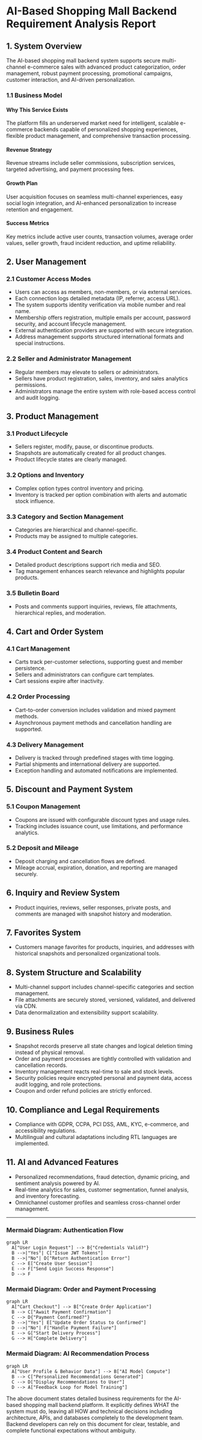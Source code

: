 # AI-Based Shopping Mall Backend Requirement Analysis Report

## 1. System Overview

The AI-based shopping mall backend system supports secure multi-channel e-commerce sales with advanced product categorization, order management, robust payment processing, promotional campaigns, customer interaction, and AI-driven personalization.

### 1.1 Business Model

#### Why This Service Exists
The platform fills an underserved market need for intelligent, scalable e-commerce backends capable of personalized shopping experiences, flexible product management, and comprehensive transaction processing.

#### Revenue Strategy
Revenue streams include seller commissions, subscription services, targeted advertising, and payment processing fees.

#### Growth Plan
User acquisition focuses on seamless multi-channel experiences, easy social login integration, and AI-enhanced personalization to increase retention and engagement.

#### Success Metrics
Key metrics include active user counts, transaction volumes, average order values, seller growth, fraud incident reduction, and uptime reliability.

## 2. User Management

### 2.1 Customer Access Modes
- Users can access as members, non-members, or via external services.
- Each connection logs detailed metadata (IP, referrer, access URL).
- The system supports identity verification via mobile number and real name.
- Membership offers registration, multiple emails per account, password security, and account lifecycle management.
- External authentication providers are supported with secure integration.
- Address management supports structured international formats and special instructions.

### 2.2 Seller and Administrator Management
- Regular members may elevate to sellers or administrators.
- Sellers have product registration, sales, inventory, and sales analytics permissions.
- Administrators manage the entire system with role-based access control and audit logging.

## 3. Product Management

### 3.1 Product Lifecycle
- Sellers register, modify, pause, or discontinue products.
- Snapshots are automatically created for all product changes.
- Product lifecycle states are clearly managed.

### 3.2 Options and Inventory
- Complex option types control inventory and pricing.
- Inventory is tracked per option combination with alerts and automatic stock influence.

### 3.3 Category and Section Management
- Categories are hierarchical and channel-specific.
- Products may be assigned to multiple categories.

### 3.4 Product Content and Search
- Detailed product descriptions support rich media and SEO.
- Tag management enhances search relevance and highlights popular products.

### 3.5 Bulletin Board
- Posts and comments support inquiries, reviews, file attachments, hierarchical replies, and moderation.

## 4. Cart and Order System

### 4.1 Cart Management
- Carts track per-customer selections, supporting guest and member persistence.
- Sellers and administrators can configure cart templates.
- Cart sessions expire after inactivity.

### 4.2 Order Processing
- Cart-to-order conversion includes validation and mixed payment methods.
- Asynchronous payment methods and cancellation handling are supported.

### 4.3 Delivery Management
- Delivery is tracked through predefined stages with time logging.
- Partial shipments and international delivery are supported.
- Exception handling and automated notifications are implemented.

## 5. Discount and Payment System

### 5.1 Coupon Management
- Coupons are issued with configurable discount types and usage rules.
- Tracking includes issuance count, use limitations, and performance analytics.

### 5.2 Deposit and Mileage
- Deposit charging and cancellation flows are defined.
- Mileage accrual, expiration, donation, and reporting are managed securely.

## 6. Inquiry and Review System

- Product inquiries, reviews, seller responses, private posts, and comments are managed with snapshot history and moderation.

## 7. Favorites System

- Customers manage favorites for products, inquiries, and addresses with historical snapshots and personalized organizational tools.

## 8. System Structure and Scalability

- Multi-channel support includes channel-specific categories and section management.
- File attachments are securely stored, versioned, validated, and delivered via CDN.
- Data denormalization and extensibility support scalability.

## 9. Business Rules

- Snapshot records preserve all state changes and logical deletion timing instead of physical removal.
- Order and payment processes are tightly controlled with validation and cancellation records.
- Inventory management reacts real-time to sale and stock levels.
- Security policies require encrypted personal and payment data, access audit logging, and role protections.
- Coupon and order refund policies are strictly enforced.

## 10. Compliance and Legal Requirements

- Compliance with GDPR, CCPA, PCI DSS, AML, KYC, e-commerce, and accessibility regulations.
- Multilingual and cultural adaptations including RTL languages are implemented.

## 11. AI and Advanced Features

- Personalized recommendations, fraud detection, dynamic pricing, and sentiment analysis powered by AI.
- Real-time analytics for sales, customer segmentation, funnel analysis, and inventory forecasting.
- Omnichannel customer profiles and seamless cross-channel order management.

---

### Mermaid Diagram: Authentication Flow
```mermaid
graph LR
  A["User Login Request"] --> B{"Credentials Valid?"}
  B -->|"Yes"| C["Issue JWT Tokens"]
  B -->|"No"| D["Return Authentication Error"]
  C --> E["Create User Session"]
  E --> F["Send Login Success Response"]
  D --> F
```

### Mermaid Diagram: Order and Payment Processing
```mermaid
graph LR
  A["Cart Checkout"] --> B["Create Order Application"]
  B --> C["Await Payment Confirmation"]
  C --> D{"Payment Confirmed?"}
  D -->|"Yes"| E["Update Order Status to Confirmed"]
  D -->|"No"| F["Handle Payment Failure"]
  E --> G["Start Delivery Process"]
  G --> H["Complete Delivery"]
```

### Mermaid Diagram: AI Recommendation Process
```mermaid
graph LR
  A["User Profile & Behavior Data"] --> B["AI Model Compute"]
  B --> C["Personalized Recommendations Generated"]
  C --> D["Display Recommendations to User"]
  D --> A["Feedback Loop for Model Training"]
```


The above document states detailed business requirements for the AI-based shopping mall backend platform. It explicitly defines WHAT the system must do, leaving all HOW and technical decisions including architecture, APIs, and databases completely to the development team. Backend developers can rely on this document for clear, testable, and complete functional expectations without ambiguity.